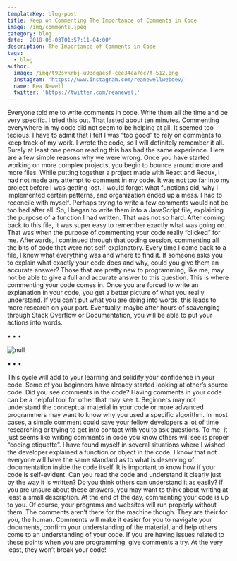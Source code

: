 ```yaml
---
templateKey: blog-post
title: Keep on Commenting The Importance of Comments in Code
image: /img/comments.jpeg
category: blog
date: '2018-06-03T01:57:11-04:00'
description: The Importance of Comments in Code
tags:
  - blog
author:
  image: /img/t92svkrbj-u93dqaesf-cee34ea7ec7f-512.png
  instagram: 'https://www.instagram.com/reanewellwebdev/'
  name: Rea Newell
  twitter: 'https://twitter.com/reanewell'
---
```

Everyone told me to write comments in code. Write them all the time and be very specific. I tried this out. That lasted about ten minutes. Commenting everywhere in my code did not seem to be helping at all. It seemed too tedious. I have to admit that I felt I was “too good” to rely on comments to keep track of my work. I wrote the code, so I will definitely remember it all. Surely at least one person reading this has had the same experience. Here are a few simple reasons why we were wrong. Once you have started working on more complex projects, you begin to bounce around more and more files. While putting together a project made with React and Redux, I had not made any attempt to comment in my code. It was not too far into my project before I was getting lost. I would forget what functions did, why I implemented certain patterns, and organization ended up a mess. I had to reconcile with myself. Perhaps trying to write a few comments would not be too bad after all. So, I began to write them into a JavaScript file, explaining the purpose of a function I had written. That was not so hard. After coming back to this file, it was super easy to remember exactly what was going on. That was when the purpose of commenting your code really “clicked” for me. Afterwards, I continued through that coding session, commenting all the bits of code that were not self-explanatory. Every time I came back to a file, I knew what everything was and where to find it. If someone asks you to explain what exactly your code does and why, could you give them an accurate answer? Those that are pretty new to programming, like me, may not be able to give a full and accurate answer to this question. This is where commenting your code comes in. Once you are forced to write an explanation in your code, you get a better picture of what you really understand. If you can’t put what you are doing into words, this leads to more research on your part. Eventually, maybe after hours of scavenging through Stack Overflow or Documentation, you will be able to put your actions into words.

<span id='break'>&bull; &bull; &bull;</span><br/>

![null](/img/comments.jpeg)

<span id='break'>&bull; &bull; &bull;</span><br/>

This cycle will add to your learning and solidify your confidence in your code. Some of you beginners have already started looking at other’s source code. Did you see comments in the code? Having comments in your code can be a helpful tool for other that may see it. Beginners may not understand the conceptual material in your code or more advanced programmers may want to know why you used a specific algorithm. In most cases, a simple comment could save your fellow developers a lot of time researching or trying to get into contact with you to ask questions. To me, it just seems like writing comments in code you know others will see is proper “coding etiquette”. I have found myself in several situations where I wished the developer explained a function or object in the code. I know that not everyone will have the same standard as to what is deserving of documentation inside the code itself. It is important to know how if your code is self-evident. Can you read the code and understand it clearly just by the way it is written? Do you think others can understand it as easily? If you are unsure about these answers, you may want to think about writing at least a small description. At the end of the day, commenting your code is up to you. Of course, your programs and websites will run properly without them. The comments aren’t there for the machine though. They are their for you, the human. Comments will make it easier for you to navigate your documents, confirm your understanding of the material, and help others come to an understanding of your code. If you are having issues related to these points when you are programming, give comments a try. At the very least, they won’t break your code!
